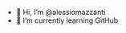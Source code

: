 - 👋 Hi, I’m @alessiomazzanti
- 🌱 I’m currently learning GitHub

<!---
alessiomazzanti/alessiomazzanti is a ✨ special ✨ repository because its `README.md` (this file) appears on your GitHub profile.
You can click the Preview link to take a look at your changes.
--->
